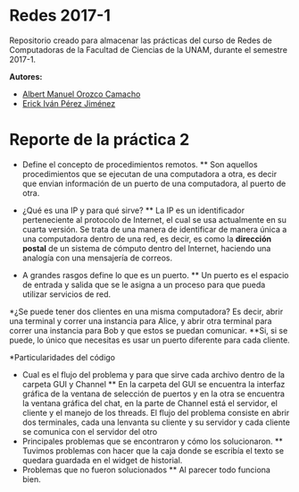 # Redes 2017-1

Repositorio creado para almacenar las prácticas del curso de Redes de Computadoras
de la Facultad de Ciencias de la UNAM, durante el semestre 2017-1.

**Autores:**

* [Albert Manuel Orozco Camacho](http://github.com/AlOrozco53)
* [Erick Iván Pérez Jiménez](http://github.com/TuringOraculosLocos)

# Reporte de la práctica 2

* Define el concepto de procedimientos remotos.
  ** Son aquellos procedimientos que se ejecutan de una computadora a otra, es decir que envian información
  de un puerto de una computadora, al puerto de otra.

* ¿Qué es una IP y para qué sirve?
 ** La IP es un identificador perteneciente al protocolo de Internet, el cual se usa actualmente
 en su cuarta versión. Se trata de una manera de identificar de manera única a una computadora
 dentro de una red, es decir, es como la __dirección postal__ de un sistema de cómputo dentro del Internet,
 haciendo una analogía con una mensajería de correos.

* A grandes rasgos define lo que es un puerto.
  ** Un puerto es el espacio de entrada y salida que se le asigna a un proceso para que pueda
  utilizar servicios de red.

*¿Se puede tener dos clientes en una misma computadora? Es decir, abrir una terminal y correr una
 instancia para Alice, y abrir otra terminal para correr una instancia para Bob y que estos se puedan
 comunicar.
 **Si, si se puede, lo único que necesitas es usar un puerto diferente para cada cliente.
 
 *Particularidades del código
  * Cual es el flujo del problema y para que sirve cada archivo dentro de la carpeta GUI y Channel
    ** En la carpeta del GUI se encuentra la interfaz gráfica de la ventana de selección de puertos
    y en la otra se encuentra la ventana gráfica del chat, en la parte de Channel está el servidor, el cliente 
    y el manejo de los threads. El flujo del problema consiste en abrir dos terminales, cada una lenvanta su
    cliente y su servidor y cada cliente se comunica con el servidor del otro
  * Principales problemas que se encontraron y cómo los solucionaron.
    ** Tuvimos problemas con hacer que la caja donde se escribía el texto se quedara guardada en el widget de
    historial.
  * Problemas que no fueron solucionados
    ** Al parecer todo funciona bien.
